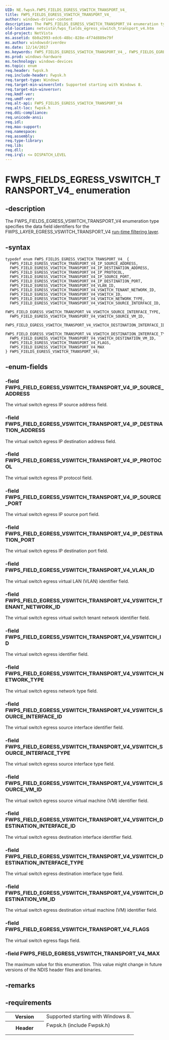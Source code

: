 ```yaml
---
UID: NE.fwpsk.FWPS_FIELDS_EGRESS_VSWITCH_TRANSPORT_V4_
title: FWPS_FIELDS_EGRESS_VSWITCH_TRANSPORT_V4_
author: windows-driver-content
description: The FWPS_FIELDS_EGRESS_VSWITCH_TRANSPORT_V4 enumeration type specifies the data field identifiers for the FWPS_LAYER_EGRESS_VSWITCH_TRANSPORT_V4 run-time filtering layer.
old-location: netvista\fwps_fields_egress_vswitch_transport_v4.htm
old-project: NetVista
ms.assetid: 6b0a2993-edc6-48bc-828e-4f74d889e79f
ms.author: windowsdriverdev
ms.date: 12/14/2017
ms.keywords: FWPS_FIELDS_EGRESS_VSWITCH_TRANSPORT_V4_, FWPS_FIELDS_EGRESS_VSWITCH_TRANSPORT_V4
ms.prod: windows-hardware
ms.technology: windows-devices
ms.topic: enum
req.header: fwpsk.h
req.include-header: Fwpsk.h
req.target-type: Windows
req.target-min-winverclnt: Supported starting with Windows 8.
req.target-min-winversvr: 
req.kmdf-ver: 
req.umdf-ver: 
req.alt-api: FWPS_FIELDS_EGRESS_VSWITCH_TRANSPORT_V4
req.alt-loc: fwpsk.h
req.ddi-compliance: 
req.unicode-ansi: 
req.idl: 
req.max-support: 
req.namespace: 
req.assembly: 
req.type-library: 
req.lib: 
req.dll: 
req.irql: <= DISPATCH_LEVEL
---
```


# FWPS_FIELDS_EGRESS_VSWITCH_TRANSPORT_V4_ enumeration



## -description
The FWPS_FIELDS_EGRESS_VSWITCH_TRANSPORT_V4 enumeration type specifies the data field identifiers for the
  FWPS_LAYER_EGRESS_VSWITCH_TRANSPORT_V4 
  <a href="netvista.run_time_filtering_layer_identifiers">run-time filtering layer</a>.



## -syntax

````
typedef enum FWPS_FIELDS_EGRESS_VSWITCH_TRANSPORT_V4_ { 
  FWPS_FIELD_EGRESS_VSWITCH_TRANSPORT_V4_IP_SOURCE_ADDRESS,
  FWPS_FIELD_EGRESS_VSWITCH_TRANSPORT_V4_IP_DESTINATION_ADDRESS,
  FWPS_FIELD_EGRESS_VSWITCH_TRANSPORT_V4_IP_PROTOCOL,
  FWPS_FIELD_EGRESS_VSWITCH_TRANSPORT_V4_IP_SOURCE_PORT,
  FWPS_FIELD_EGRESS_VSWITCH_TRANSPORT_V4_IP_DESTINATION_PORT,
  FWPS_FIELD_EGRESS_VSWITCH_TRANSPORT_V4_VLAN_ID,
  FWPS_FIELD_EGRESS_VSWITCH_TRANSPORT_V4_VSWITCH_TENANT_NETWORK_ID,
  FWPS_FIELD_EGRESS_VSWITCH_TRANSPORT_V4_VSWITCH_ID,
  FWPS_FIELD_EGRESS_VSWITCH_TRANSPORT_V4_VSWITCH_NETWORK_TYPE,
  FWPS_FIELD_EGRESS_VSWITCH_TRANSPORT_V4_VSWITCH_SOURCE_INTERFACE_ID,
  FWPS_FIELD_EGRESS_VSWITCH_TRANSPORT_V4_VSWITCH_SOURCE_INTERFACE_TYPE,
  FWPS_FIELD_EGRESS_VSWITCH_TRANSPORT_V4_VSWITCH_SOURCE_VM_ID,
  FWPS_FIELD_EGRESS_VSWITCH_TRANSPORT_V4_VSWITCH_DESTINATION_INTERFACE_ID,
  FWPS_FIELD_EGRESS_VSWITCH_TRANSPORT_V4_VSWITCH_DESTINATION_INTERFACE_TYPE,
  FWPS_FIELD_EGRESS_VSWITCH_TRANSPORT_V4_VSWITCH_DESTINATION_VM_ID,
  FWPS_FIELD_EGRESS_VSWITCH_TRANSPORT_V4_FLAGS,
  FWPS_FIELD_EGRESS_VSWITCH_TRANSPORT_V4_MAX
} FWPS_FIELDS_EGRESS_VSWITCH_TRANSPORT_V4;
````


## -enum-fields

### -field FWPS_FIELD_EGRESS_VSWITCH_TRANSPORT_V4_IP_SOURCE_ADDRESS

The virtual switch egress IP source address field.


### -field FWPS_FIELD_EGRESS_VSWITCH_TRANSPORT_V4_IP_DESTINATION_ADDRESS

The virtual switch egress IP destination address field.


### -field FWPS_FIELD_EGRESS_VSWITCH_TRANSPORT_V4_IP_PROTOCOL

The virtual switch egress IP protocol  field.


### -field FWPS_FIELD_EGRESS_VSWITCH_TRANSPORT_V4_IP_SOURCE_PORT

The virtual switch egress IP source port field.


### -field FWPS_FIELD_EGRESS_VSWITCH_TRANSPORT_V4_IP_DESTINATION_PORT

The virtual switch egress IP destination port  field.


### -field FWPS_FIELD_EGRESS_VSWITCH_TRANSPORT_V4_VLAN_ID

The virtual switch egress virtual LAN (VLAN) identifier field.


### -field FWPS_FIELD_EGRESS_VSWITCH_TRANSPORT_V4_VSWITCH_TENANT_NETWORK_ID

The virtual switch egress virtual switch tenant network identifier field.


### -field FWPS_FIELD_EGRESS_VSWITCH_TRANSPORT_V4_VSWITCH_ID

The virtual switch egress identifier field.


### -field FWPS_FIELD_EGRESS_VSWITCH_TRANSPORT_V4_VSWITCH_NETWORK_TYPE

The virtual switch egress network type field.


### -field FWPS_FIELD_EGRESS_VSWITCH_TRANSPORT_V4_VSWITCH_SOURCE_INTERFACE_ID

The virtual switch egress source interface identifier field.


### -field FWPS_FIELD_EGRESS_VSWITCH_TRANSPORT_V4_VSWITCH_SOURCE_INTERFACE_TYPE

The virtual switch egress source interface type  field.


### -field FWPS_FIELD_EGRESS_VSWITCH_TRANSPORT_V4_VSWITCH_SOURCE_VM_ID

The virtual switch egress source virtual machine (VM) identifier field.


### -field FWPS_FIELD_EGRESS_VSWITCH_TRANSPORT_V4_VSWITCH_DESTINATION_INTERFACE_ID

The virtual switch egress destination interface identifier field.


### -field FWPS_FIELD_EGRESS_VSWITCH_TRANSPORT_V4_VSWITCH_DESTINATION_INTERFACE_TYPE

The virtual switch egress destination interface type field.


### -field FWPS_FIELD_EGRESS_VSWITCH_TRANSPORT_V4_VSWITCH_DESTINATION_VM_ID

The virtual switch egress destination virtual machine (VM) identifier field.


### -field FWPS_FIELD_EGRESS_VSWITCH_TRANSPORT_V4_FLAGS

The virtual switch egress flags field.


### -field FWPS_FIELD_EGRESS_VSWITCH_TRANSPORT_V4_MAX

The maximum value for this enumeration. This value might change in future versions of the NDIS header files and binaries.


## -remarks


## -requirements
<table>
<tr>
<th width="30%">
Version

</th>
<td width="70%">
Supported starting with Windows 8.

</td>
</tr>
<tr>
<th width="30%">
Header

</th>
<td width="70%">
<dl>
<dt>Fwpsk.h (include Fwpsk.h)</dt>
</dl>
</td>
</tr>
</table>
